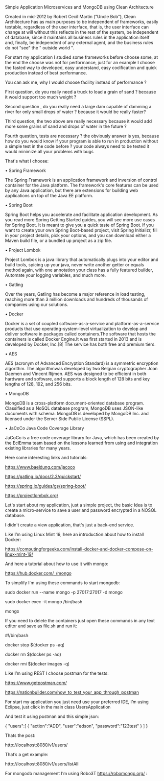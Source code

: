 Simple Application Microservices and MongoDB using Clean Architecture





Created in mid-2012 by Robert Cecil Martin ("Uncle Bob"), Clean Architecture has as main purposes to be independent of frameworks, easily testable, regardless of the user interface, that is, the user interface can change at will without this reflects in the rest of the system, be independent of database, since it maintains all business rules in the application itself and, finally, be independent of any external agent, and the business rules do not "see" the " outside world ".



For start my application I studied some frameworks before choose some, at the end the choose was not for performance, just for an example I choose the fasted way to developed, easy understand, easy codification and quick production instead of best performance.







You can ask me, why I would choose facility instead of performance ?


First question, do you really need a truck to load a grain of sand ? because it would support too much weight ? 







Second question , do you really need a large dam capable of damming a river for only small drops of water ? because it would be really faster?









Third question, the two above are really necessary because it would add more some grains of sand and drops of water in the future ?



Fourth question, tests are necessary ? the obviously answer is yes, because how do you would know if your program is able to run in production without a simple test in the code before ?  your code always need to be tested it would minimize all your problems with bugs







That's what I choose:



• Spring Framework



The Spring Framework is an application framework and inversion of control container for the Java platform. The framework's core features can be used by any Java application, but there are extensions for building web applications on top of the Java EE platform.



• Spring Boot



Spring Boot helps you accelerate and facilitate application development. As you read more Spring Getting Started guides, you will see more use cases for Spring Boot. It is meant to give you a quick taste of Spring Boot. If you want to create your own Spring Boot-based project, visit Spring Initializr, fill in your project details, pick your options, and you can download either a Maven build file, or a bundled up project as a zip file.



• Project Lombok



Project Lombok is a java library that automatically plugs into your editor and build tools, spicing up your java, never write another getter or equals method again, with one annotation your class has a fully featured builder, Automate your logging variables, and much more.



• Gatling



Over the years, Gatling has become a major reference in load testing, reaching more than 3 million downloads and hundreds of thousands of companies using our solutions.



• Docker



Docker is a set of coupled software-as-a-service and platform-as-a-service products that use operating-system-level virtualization to develop and deliver software in packages called containers.The software that hosts the containers is called Docker Engine.It was first started in 2013 and is developed by Docker, Inc.[8] The service has both free and premium tiers.





• AES 





AES (acronym of Advanced Encryption Standard) is a symmetric encryption algorithm. The algorithmwas developed by two Belgian cryptographer Joan Daemen and Vincent Rijmen. AES was designed to be efficient in both hardware and software, and supports a block length of 128 bits and key lengths of 128, 192, and 256 bits.





• MongoDB



MongoDB is a cross-platform document-oriented database program. Classified as a NoSQL database program, MongoDB uses JSON-like documents with schema. MongoDB is developed by MongoDB Inc. and licensed under the Server Side Public License (SSPL).



• JaCoCo Java Code Coverage Library



JaCoCo is a free code coverage library for Java, which has been created by the EclEmma team based on the lessons learned from using and integration existing libraries for many years.



Here some interesting links and tutorials:





https://www.baeldung.com/jacoco



https://gatling.io/docs/2.3/quickstart/



https://spring.io/guides/gs/spring-boot/



https://projectlombok.org/





Let's start about my application, just a simple project, the basic Idea is to create a micro-service to save a user and password encrypted in a NOSQL database.



I didn't create a view application, that's just a back-end service.



Like I’m using Linux Mint 19, here an introduction about how to install Docker:



https://computingforgeeks.com/install-docker-and-docker-compose-on-linux-mint-19/



And here a tutorial about how to use it with mongo:



https://hub.docker.com/_/mongo



To simplify I'm using these commands to start mongodb:



sudo docker run --name mongo -p 27017:27017 -d mongo

sudo docker exec -it mongo /bin/bash

mongo



If you need to delete the containers just open these commands in any text editor and save as file.sh and run it:





#!/bin/bash

docker stop $(docker ps -aq)

docker rm $(docker ps -aq)

docker rmi $(docker images -q)



Like I’m using REST I choose postman for the tests:



https://www.getpostman.com/



https://nationbuilder.com/how_to_test_your_app_through_postman





For start my application you just need use your preferred IDE, I’m using Eclipse, just click in the main class UsersApplication











And test it using postman and this simple json:



{
"users":[
        {
          "action":"ADD", 
          "user":"edson",
          "password":"123test"
        }
      ]
}





Thats the post:



http://localhost:8080/v1/users/











That’s a get example:



http://localhost:8080/v1/users/listAll







For mongodb management I’m using Robo3T https://robomongo.org/ :



